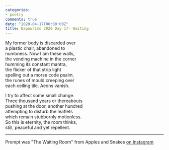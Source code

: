 ```yaml
---
categories:
- poetry
comments: true
date: "2020-04-17T00:00:00Z"
title: Napowrimo 2020 Day 17- Waiting
---
```

  
My former body is discarded over  
a plastic chair, abandoned to  
numbness. Now I am these walls,  
the vending machine in the corner  
humming its constant mantra,  
the flicker of that strip light  
spelling out a morse code psalm,  
the runes of mould creeping over  
each ceiling tile. Aeons vanish.  

I try to affect some small change.  
Three thousand years or thereabouts  
pushing at the door, another hundred  
attempting to disturb the leaflets  
which remain stubbornly motionless.  
So this is eternity, the room thinks,  
still, peaceful and yet repellent.  

***  

Prompt was "The Waiting Room" from Apples and Snakes <a href="https://www.instagram.com/applesandsnakes/">on Instagram</a>  
